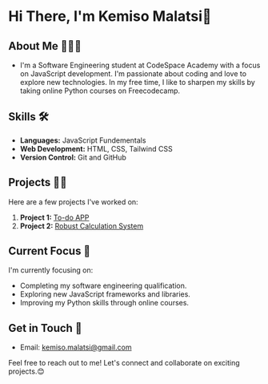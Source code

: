 # Hi There, I'm **Kemiso Malatsi**👋

## About Me 🙋🏾‍♂️
-  I'm a Software Engineering student at CodeSpace Academy with a focus on JavaScript development. I'm passionate about coding and love to explore new technologies. In my free time, I like to sharpen my skills by taking online Python courses on Freecodecamp.
  
## Skills 🛠️
- **Languages:** JavaScript Fundementals
- **Web Development:** HTML, CSS, Tailwind CSS
- **Version Control:** Git and GitHub
    
## Projects 🐱‍💻
Here are a few projects I've worked on:

1. **Project 1:** [To-do APP](https://github.com/KemisoMalatsi/JSL_Portfolio_Piece_KEMMAL529_BCL2401_Group-C_KEMISO-MALATSI_JSL11.git)
2. **Project 2:** [Robust Calculation System](https://github.com/KemisoMalatsi/KEMMAL529_BCL2401_C_KEMISO-MALATSI_DJS01.git)

## Current Focus 👀
I'm currently focusing on:
- Completing my software engineering qualification.
- Exploring new JavaScript frameworks and libraries.
- Improving my Python skills through online courses.

## Get in Touch 📧
- Email: kemiso.malatsi@gmail.com

Feel free to reach out to me! Let's connect and collaborate on exciting projects.😊

